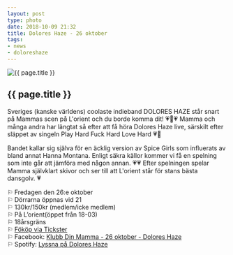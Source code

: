 ```yaml
---
layout: post
type: photo
date: 2018-10-09 21:32
title: Dolores Haze - 26 oktober
tags:
- news
- doloreshaze
---
```


<img class="news-photo" src="/assets/img/news/Dolores_Haze.png" alt="{{ page.title }}" />

## {{ page.title }}

Sveriges (kanske världens) coolaste indieband DOLORES HAZE står snart på Mammas scen på L'orient och du borde komma dit! 💗🌹💗
Mamma och många andra har längtat så efter att få höra Dolores Haze live, särskilt efter släppet av singeln Play Hard Fuck Hard Love Hard 💗🌹

Bandet kallar sig själva för en äcklig version av Spice Girls som influerats av bland annat Hanna Montana. Enligt säkra källor kommer vi få en spelning som inte går att jämföra med någon annan. 💗💗
Efter spelningen spelar Mamma självklart skivor och ser till att L'orient står för stans bästa dansgolv. 💗

⚐ Fredagen den 26:e oktober<br />
⚐ Dörrarna öppnas vid 21<br />
⚐ 130kr/150kr (medlem/icke medlem)<br />
⚐ På L’orient(öppet från 18-03)<br />
⚐ 18årsgräns<br />
⚐ [Fököp via Tickster](https://secure.tickster.com/(S(tj3hx4qridgebenljayshix2))/sv-SE/BJ6X4NVU50YVPMP/Shop/Products.aspx)<br />
⚐ Facebook: [Klubb Din Mamma - 26 oktober - Dolores Haze](https://www.facebook.com/events/747807222227673/)<br />
⚐ Spotify: [Lyssna på Dolores Haze](https://open.spotify.com/track/563PuxzFG0bBsxgTqD0B09?si=iyu_EZNARAig77uXun8IlA)<br />